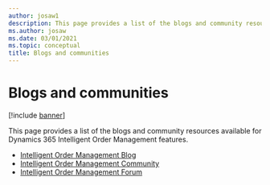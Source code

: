 ```yaml
---
author: josaw1
description: This page provides a list of the blogs and community resources available for Intelligent Order Management features.   
ms.author: josaw
ms.date: 03/01/2021
ms.topic: conceptual
title: Blogs and communities
---
```


# Blogs and communities

[!include [banner](includes/banner.md)]

This page provides a list of the blogs and community resources available for Dynamics 365 Intelligent Order Management features.   

- [Intelligent Order Management Blog](https://community.dynamics.com/365/dynamics-365-intelligent-order-management/b/dynamics-365-intelligent-order-management-blog)
- [Intelligent Order Management Community](https://community.dynamics.com/365/dynamics-365-intelligent-order-management)
- [Intelligent Order Management Forum](https://community.dynamics.com/365/dynamics-365-intelligent-order-management/f/dynamics-365-intelligent-order-management-forum)

